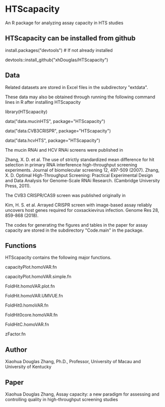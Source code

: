 # HTScapacity
An R package for analyzing assay capacity in HTS studies

## HTScapacity can be installed from github

install.packages("devtools") # If not already installed

devtools::install_github("xhDouglas/HTScapacity")

## Data

Related datasets are stored in Excel files in the subdirectory "extdata". 

These data may also be obtained through running the following command lines in R after installing HTScapacity

  library(HTScapacity)

  data("data.mucinHTS", package="HTScapacity")

  data("data.CVB3CRISPR", package="HTScapacity")

  data("data.hcvHTS", package="HTScapacity")

The mucin RNAi and HCV RNAi screens were published in 

Zhang, X. D. et al. The use of strictly standardized mean difference for hit selection in primary RNA interference high-throughput screening experiments. Journal of biomolecular screening 12, 497-509 (2007).
Zhang, X. D. Optimal High-Throughput Screening: Practical Experimental Design and Data Analysis for Genome-Scale RNAi Research.  (Cambridge University Press, 2011).
 

The CVB3 CRISPR/CAS9 screen was published originally in 

Kim, H. S. et al. Arrayed CRISPR screen with image-based assay reliably uncovers host genes required for coxsackievirus infection. Genome Res 28, 859-868 (2018).


The codes for generating the figures and tables in the paper for assay capacity are stored in the subdirectory "Code.main" in the package.

## Functions

HTScapacity contains the following major functions.

  capacityPlot.homoVAR.fn

  capacityPlot.homoVAR.simple.fn

  FoldHit.homoVAR.plot.fn

  FoldHit.homoVAR.UMVUE.fn

  FoldHit0.homoVAR.fn

  FoldHit0core.homoVAR.fn

  FoldHitC.homoVAR.fn

  zFactor.fn

## Author

  Xiaohua Douglas Zhang, Ph.D., Professor, University of Macau and University of Kentucky

## Paper
  Xiaohua Douglas Zhang, Assay capacity: a new paradigm for assessing and controlling quality in high-throughput screening studies


